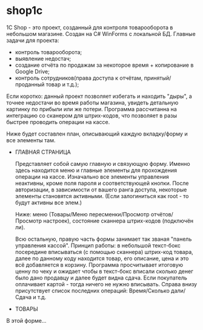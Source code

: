 # shop1c
1С Shop - это проект, созданный для контроля товарооборота в небольшом магазине.
Создан на C# WinForms с локальной БД.
Главные задачи для проекта: 
- контроль товарооборота;
- выявление недостач;
- создание отчёта по продажам за некоторое время + копирование в Google Drive;
- контроль сотрудников(права доступа к отчётам, принятый/проданный товар и т.д.);

Если коротко: данный проект позволяет избегать и находить "дыры", а точнее недостачи во время работы магазина, увидеть детальную картинку по прибыли или же потери.
Программа рассчитанна на интеграцию со сканером для штрих-кодов, что позволяет в разы быстрее проводить операции на кассе.

Ниже будет составлен план, описывающий каждую вкладку/форму и все элементы там.
- ГЛАВНАЯ СТРАНИЦА
  
  Представляет собой самую главную и связующую форму. Именно здесь находится меню и главные элементы для прохождения операции на кассе.
  Изначально все элементы управления неактивны, кроме поля пароля и соответствующей кнопки.
  После авторизации, в зависимости от вашего ранга доступа, некоторые элементы становятся активными. (Если залогиниться как root - то будут активны все элем.)
  
  Ниже: меню (Товары/Меню пересменки/Просмотр отчётов/Просмотр настроек), состояние сканнера штрих-кодов (подключён ли).
  
  Всю остальную, правую часть формы занимает так званая "панель управления кассой". Принцип работы: в небольшой текст-бокс посередине вписываться (с помощью сканнера)
  штрих-код товара, далее по данному коду находится товар, его описание, цена и это всё добавляется в корзину. Программа просчитывает итоговую ценну по чеку и ожидает 
  чтобы в текст-бокс вписали сколько денег было дано продавцу и далее будет видна сдача. Если покупатель оплачивает картой - тогда ничего не нужно вписывать.
  Справа внизу присутствует список последних операций: Время/Сколько дали/Сдача и т.д.
  
 - ТОВАРЫ
  
  В этой форме...
